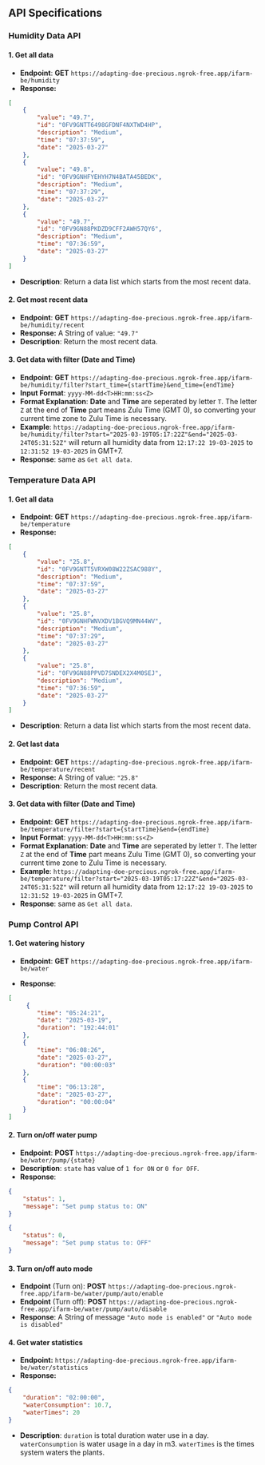 ## API Specifications

### Humidity Data API
#### 1. Get all data 
- **Endpoint**: **GET** `https://adapting-doe-precious.ngrok-free.app/ifarm-be/humidity`
- **Response:**
```json
[
    {
        "value": "49.7",
        "id": "0FV9GNTT6498GFDNF4NXTWD4HP",
        "description": "Medium",
        "time": "07:37:59",
        "date": "2025-03-27"
    },
    {
        "value": "49.8",
        "id": "0FV9GNHFYEHYH7N4BATA45BEDK",
        "description": "Medium",
        "time": "07:37:29",
        "date": "2025-03-27"
    },
    {
        "value": "49.7",
        "id": "0FV9GN88PKDZD9CFF2AWH57QY6",
        "description": "Medium",
        "time": "07:36:59",
        "date": "2025-03-27"
    }
]
```
- **Description**: Return a data list which starts from the most recent data. 

#### 2. Get most recent data
- **Endpoint**: **GET** `https://adapting-doe-precious.ngrok-free.app/ifarm-be/humidity/recent`
- **Response:** A String of value: `"49.7"`
- **Description**: Return the most recent data. 

#### 3. Get data with filter (Date and Time)
- **Endpoint**: **GET** `https://adapting-doe-precious.ngrok-free.app/ifarm-be/humidity/filter?start_time={startTime}&end_time={endTime}`
- **Input Format**: `yyyy-MM-dd<T>HH:mm:ss<Z>`
- **Format Explanation**: **Date** and **Time** are seperated by letter `T`. The letter `Z` at the end of **Time** part means Zulu Time (GMT 0), so converting your current time zone to Zulu Time is necessary.
- **Example**: `https://adapting-doe-precious.ngrok-free.app/ifarm-be/humidity/filter?start="2025-03-19T05:17:22Z"&end="2025-03-24T05:31:52Z"` will return all humidity data from `12:17:22 19-03-2025` to `12:31:52 19-03-2025` in GMT+7.
- **Response**: same as `Get all data`.

### Temperature Data API
#### 1. Get all data 
- **Endpoint**: **GET** `https://adapting-doe-precious.ngrok-free.app/ifarm-be/temperature`
- **Response:**
```json
[
    {
        "value": "25.8",
        "id": "0FV9GNTT5VRXW08W22ZSAC988Y",
        "description": "Medium",
        "time": "07:37:59",
        "date": "2025-03-27"
    },
    {
        "value": "25.8",
        "id": "0FV9GNHFWNVXDV1BGVQ9MN44WV",
        "description": "Medium",
        "time": "07:37:29",
        "date": "2025-03-27"
    },
    {
        "value": "25.8",
        "id": "0FV9GN88PPVD7SNDEX2X4M0SEJ",
        "description": "Medium",
        "time": "07:36:59",
        "date": "2025-03-27"
    }
]
```
- **Description**: Return a data list which starts from the most recent data. 

#### 2. Get last data
- **Endpoint**: **GET** `https://adapting-doe-precious.ngrok-free.app/ifarm-be/temperature/recent`
- **Response:** A String of value: `"25.8"`
- **Description**: Return the most recent data. 

#### 3. Get data with filter (Date and Time)
- **Endpoint**: **GET** `https://adapting-doe-precious.ngrok-free.app/ifarm-be/temperature/filter?start={startTime}&end={endTime}`
- **Input Format**: `yyyy-MM-dd<T>HH:mm:ss<Z>`
- **Format Explanation**: **Date** and **Time** are seperated by letter `T`. The letter `Z` at the end of **Time** part means Zulu Time (GMT 0), so converting your current time zone to Zulu Time is necessary.
- **Example**: `https://adapting-doe-precious.ngrok-free.app/ifarm-be/temperature/filter?start="2025-03-19T05:17:22Z"&end="2025-03-24T05:31:52Z"` will return all humidity data from `12:17:22 19-03-2025` to `12:31:52 19-03-2025` in GMT+7.
- **Response**: same as `Get all data`.

### Pump Control API
#### 1. Get watering history
- **Endpoint**: **GET** `https://adapting-doe-precious.ngrok-free.app/ifarm-be/water`

- **Response**:
```json
[
     {
        "time": "05:24:21",
        "date": "2025-03-19",
        "duration": "192:44:01"
    },
    {
        "time": "06:08:26",
        "date": "2025-03-27",
        "duration": "00:00:03"
    },
    {
        "time": "06:13:28",
        "date": "2025-03-27",
        "duration": "00:00:04"
    }
]
```

#### 2. Turn on/off water pump
- **Endpoint**: **POST** `https://adapting-doe-precious.ngrok-free.app/ifarm-be/water/pump/{state}`
- **Description**: `state` has value of `1 for ON` or `0 for OFF`. 
- **Response**:
```json
{
    "status": 1,
    "message": "Set pump status to: ON"
}
```
```json
{
    "status": 0,
    "message": "Set pump status to: OFF"
}
```

#### 3. Turn on/off auto mode
- **Endpoint** (Turn on): **POST** `https://adapting-doe-precious.ngrok-free.app/ifarm-be/water/pump/auto/enable`
- **Endpoint** (Turn off): **POST** `https://adapting-doe-precious.ngrok-free.app/ifarm-be/water/pump/auto/disable`
- **Response**: A String of message `"Auto mode is enabled"` or `"Auto mode is disabled"`

#### 4. Get water statistics
- **Endpoint:** `https://adapting-doe-precious.ngrok-free.app/ifarm-be/water/statistics`
- **Response:**
```json
{
    "duration": "02:00:00", 
    "waterConsumption": 10.7, 
    "waterTimes": 20 
}
```
- **Description**: `duration` is total duration water use in a day. `waterConsumption` is water usage in a day in m3. `waterTimes` is the times system waters the plants. 